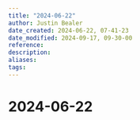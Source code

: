 ```yaml
---
title: "2024-06-22"
author: Justin Bealer
date_created: 2024-06-22, 07-41-23
date_modified: 2024-09-17, 09-30-00
reference: 
description: 
aliases: 
tags: 
---
```

# 2024-06-22
